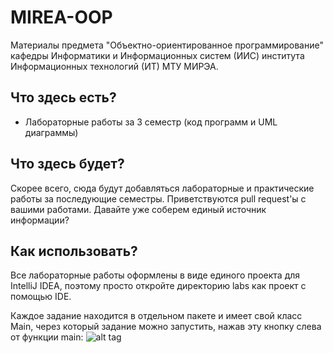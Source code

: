 # MIREA-OOP
Материалы предмета "Объектно-ориентированное программирование"
кафедры Информатики и Информационных систем (ИИС)
института Информационных технологий (ИТ) МТУ МИРЭА.

## Что здесь есть?

* Лабораторные работы за 3 семестр (код программ и UML диаграммы)

## Что здесь будет?

Скорее всего, сюда будут добавляться лабораторные и практические работы
за последующие семестры. Приветствуются pull request'ы с вашими работами.
Давайте уже соберем единый источник информации?

## Как использовать?

Все лабораторные работы оформлены в виде единого проекта для IntelliJ IDEA,
поэтому просто откройте директорию labs как проект с помощью IDE.

Каждое задание находится в отдельном пакете и имеет свой класс Main, через который
задание можно запустить, нажав эту кнопку слева от функции main: ![alt tag](http://thedrhax.pw/wp-content/uploads/2015/12/Screenshot_26.12.2015-21.13.48.png)
